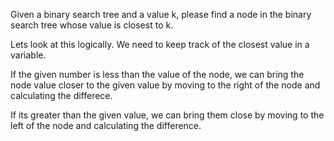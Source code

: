 Given a binary search tree and a value k, please find a node in the binary search tree whose value is closest to k. 


Lets look at this logically. We need to keep track of the closest value in 
a variable. 

If the given number is less than the value of the node, we can bring the node value closer to the given value by moving to the right of the node and calculating the differece. 

If its greater than the given value, we can bring them close by moving to the left of the node and calculating the difference. 
